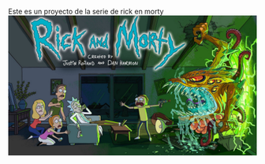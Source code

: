 Este es un proyecto de la serie de rick en morty
![este es una imagen de la serie](./image/imagen2.jpg)